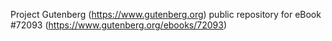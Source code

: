 Project Gutenberg (https://www.gutenberg.org) public repository
for eBook #72093 (https://www.gutenberg.org/ebooks/72093)
